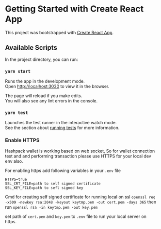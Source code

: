 # Getting Started with Create React App

This project was bootstrapped with [Create React App](https://github.com/facebook/create-react-app).

## Available Scripts

In the project directory, you can run:

### `yarn start`

Runs the app in the development mode.\
Open [http://localhost:3030](http://localhost:3030) to view it in the browser.

The page will reload if you make edits.\
You will also see any lint errors in the console.

### `yarn test`

Launches the test runner in the interactive watch mode.\
See the section about [running tests](https://facebook.github.io/create-react-app/docs/running-tests) for more information.

### Enable HTTPS

Hashpack wallet is working based on web socket, So for wallet connection test and and performing transaction please use HTTPS for your local dev env also.

For enabling https add following variables in your `.env` file

    HTTPS=true
    SSL_CRT_FILE=path to self signed certificate
    SSL_KEY_FILE=path to sefl signed key

Cmd for creating self signed certificate for running local on ssl `openssl req -x509 -newkey rsa:2048 -keyout keytmp.pem -out cert.pem -days 365` then run `openssl rsa -in keytmp.pem -out key.pem`

set path of `cert.pem` and `key.pem` to `.env` file to run your local server on https.
